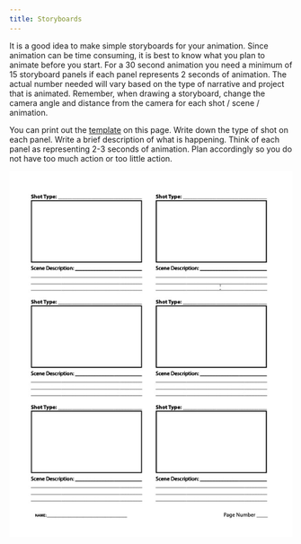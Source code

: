 ```yaml
---
title: Storyboards
---
```


It is a good idea to make simple storyboards for your animation. Since animation can be time consuming, it is best to know what you plan to animate before you start. For a 30 second animation you need a minimum of 15 storyboard panels if each panel represents 2 seconds of animation. The actual number needed will vary based on the type of narrative and project that is animated. Remember, when drawing a storyboard, change the camera angle and distance from the camera for each shot / scene / animation.

You can print out the [template](attachments/storyboard-template.pdf) on this page. Write down the type of shot on each panel. Write a brief description of what is happening. Think of each panel as representing 2-3 seconds of animation. Plan accordingly so you do not have too much action or too little action.

[![Storyboard Template](attachments/storyboard-template.jpg)](attachments/storyboard-template.pdf)
